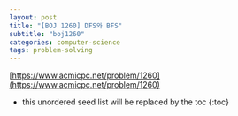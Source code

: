 ```yaml
---
layout: post
title: "[BOJ 1260] DFS와 BFS"
subtitle: "boj1260"
categories: computer-science
tags: problem-solving
---
```


[https://www.acmicpc.net/problem/1260](https://www.acmicpc.net/problem/1260)

<!--more-->
* this unordered seed list will be replaced by the toc
{:toc}

<script src="https://gist.github.com/phylosopher07/0995147b66e75b796ece9563e54a285f.js"></script>